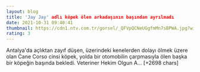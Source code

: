 ```yaml
--- 
layout: blog
title: 'Jay Jay' adlı köpek ölen arkadaşının başından ayrılmadı
date: 2021-10-31 09:40:41
thumbnail: https://cdn1.ntv.com.tr/gorsel/_QFVpQCNeUGgfmMn7sBPWA.jpg?width=1080&mode=crop&scale=both
rating: 3
---
```

Antalya'da açlıktan zayıf düşen, üzerindeki kenelerden dolayı ölmek üzere olan Cane Corso cinsi köpek, yolda bir otomobilin çarpmasıyla ölen başka bir köpeğin başında bekledi. Veteriner Hekim Olgun A… [+2698 chars]